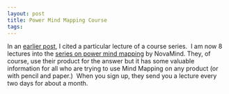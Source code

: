 ```yaml
---
layout: post
title: Power Mind Mapping Course
tags: 
---
```

In an [earlier post][1], I cited a particular lecture of a course series.  I
am now 8 lectures into the [series on power mind mapping][2] by NovaMind.
They, of course, use their product for the answer but it has some valuable
information for all who are trying to use Mind Mapping on any product (or with
pencil and paper.)  When you sign up, they send you a lecture every two days
for about a month.

[1]: http://glimmer.tumblr.com/2009/01/30/problem-solving.html

[2]: http://www.novamind.com/power-mind-mapping/

